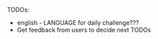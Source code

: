 TODOs:

-   english - LANGUAGE for daily challenge???
-   Get feedback from users to decide next TODOs
